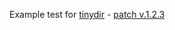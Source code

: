 Example test for [tinydir](https://github.com/ClnViewer/tinydir/tree/libwchar2support) - [patch v.1.2.3](https://github.com/ClnViewer/tinydir/blob/master/tinydir-release-1.2.3.diff)
